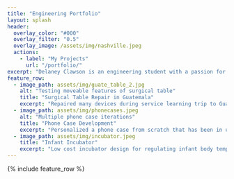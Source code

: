 ```yaml
---
title: "Engineering Portfolio"
layout: splash
header:
  overlay_color: "#000"
  overlay_filter: "0.5"
  overlay_image: /assets/img/nashville.jpeg
  actions:
    - label: "My Projects"
      url: "/portfolio/"
excerpt: "Delaney Clawson is an engineering student with a passion for prosthetics and mobility device design."
feature_row:
  - image_path: assets/img/guate_table_2.jpg
    alt: "Testing moveable features of surgical table"
    title: "Surgical Table Repair in Guatemala"
    excerpt: "Repaired many devices during service learning trip to Guatemala City and Antigua."
  - image_path: assets/img/phonecases.jpeg
    alt: "Multiple phone case iterations"
    title: "Phone Case Development"
    excerpt: "Personalized a phone case from scratch that has been in use for over five months."
  - image_path: assets/img/incubator.jpeg
    title: "Infant Incubator"
    excerpt: "Low cost incubator design for regulating infant body temperature."
---
```


{% include feature_row %}

